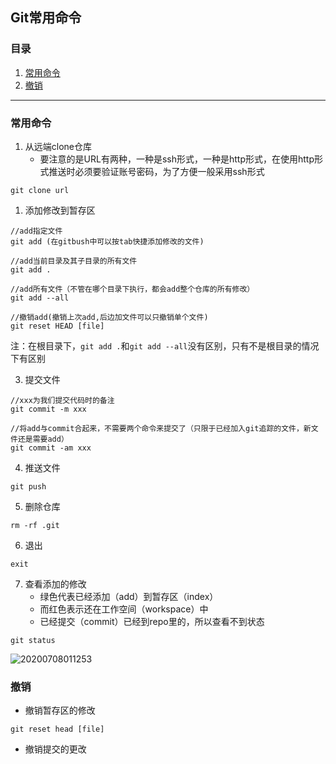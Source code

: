 ## Git常用命令

### 目录

1. [常用命令](#1)
2. [撤销](#2)

---

### <a id='1'>常用命令</a>
1. 从远端clone仓库
   - 要注意的是URL有两种，一种是ssh形式，一种是http形式，在使用http形式推送时必须要验证账号密码，为了方便一般采用ssh形式

```
git clone url
```

1. 添加修改到暂存区

```
//add指定文件
git add (在gitbush中可以按tab快捷添加修改的文件)

//add当前目录及其子目录的所有文件
git add .

//add所有文件（不管在哪个目录下执行，都会add整个仓库的所有修改）
git add --all

//撤销add(撤销上次add,后边加文件可以只撤销单个文件)
git reset HEAD [file]
```

注：在根目录下，`git add .`和`git add --all`没有区别，只有不是根目录的情况下有区别

3. 提交文件

```
//xxx为我们提交代码时的备注
git commit -m xxx

//将add与commit合起来，不需要两个命令来提交了（只限于已经加入git追踪的文件，新文件还是需要add）
git commit -am xxx
```
4. 推送文件

```
git push
```

5. 删除仓库

```
rm -rf .git
```

6. 退出

```
exit
```

7. 查看添加的修改
   - 绿色代表已经添加（add）到暂存区（index）
   - 而红色表示还在工作空间（workspace）中
   - 已经提交（commit）已经到repo里的，所以查看不到状态

```
git status
```

![20200708011253](https://cdn.jsdelivr.net/gh/leiyu1997/PicBed@master/blogs/pictures/20200708011253.png)

### <a id='2'>撤销</a>

- 撤销暂存区的修改

```
git reset head [file]
```

- 撤销提交的更改

